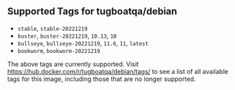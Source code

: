 ## Supported Tags for tugboatqa/debian

* `stable`, `stable-20221219`
* `buster`, `buster-20221219`, `10.13`, `10`
* `bullseye`, `bullseye-20221219`, `11.6`, `11`, `latest`
* `bookworm`, `bookworm-20221219`

The above tags are currently supported. Visit https://hub.docker.com/r/tugboatqa/debian/tags/ to see a list of all available tags for this image, including those that are no longer supported.
